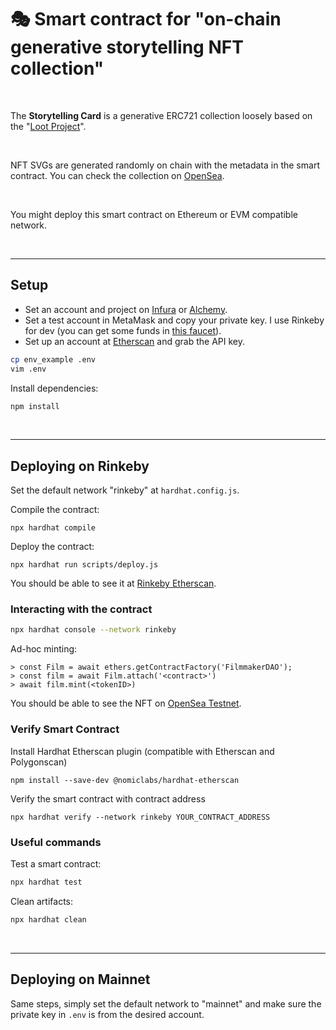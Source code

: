 # 🎭 Smart contract for "on-chain generative storytelling NFT collection"

<br>

The **Storytelling Card** is a generative ERC721 collection loosely based on the "[Loot Project](https://www.lootproject.com/)".

<br>

NFT SVGs are generated randomly on chain with the metadata in the smart contract. You can check the collection on [OpenSea](https://opensea.io/collection/storyteller-card).

<br>


 You might deploy this smart contract on Ethereum or EVM compatible network.
 
 <br>

---

## Setup

* Set an account and project on [Infura](https://infura.io/dashboard) or [Alchemy](https://dashboard.alchemyapi.io/).
* Set a test account in MetaMask and copy your private key. I use Rinkeby for dev (you can get some funds in [this faucet](https://faucet.rinkeby.io/)).
* Set up an account at [Etherscan](https://etherscan.io/) and grab the API key.

```bash
cp env_example .env
vim .env
```

Install dependencies:

```bash
npm install
```
<br>


---

## Deploying on Rinkeby

Set the default network "rinkeby" at `hardhat.config.js`.

Compile the contract:

```shell
npx hardhat compile
```

Deploy the contract:

```
npx hardhat run scripts/deploy.js
```

You should be able to see it at [Rinkeby Etherscan](https://rinkeby.etherscan.io/).

### Interacting with the contract

```bash
npx hardhat console --network rinkeby
```

Ad-hoc minting:

```
> const Film = await ethers.getContractFactory('FilmmakerDAO');
> const film = await Film.attach('<contract>')
> await film.mint(<tokenID>)
```

You should be able to see the NFT on [OpenSea Testnet](https://testnets.opensea.io/account).


### Verify Smart Contract

Install Hardhat Etherscan plugin (compatible with Etherscan and Polygonscan)

```
npm install --save-dev @nomiclabs/hardhat-etherscan
```

Verify the smart contract with contract address

```
npx hardhat verify --network rinkeby YOUR_CONTRACT_ADDRESS
```

### Useful commands

Test a smart contract:

```bash
npx hardhat test
```

Clean artifacts:

```bash
npx hardhat clean
```
<br>


---

## Deploying on Mainnet

Same steps, simply set the default network to "mainnet" and make sure the private key in `.env` is from the desired account.

